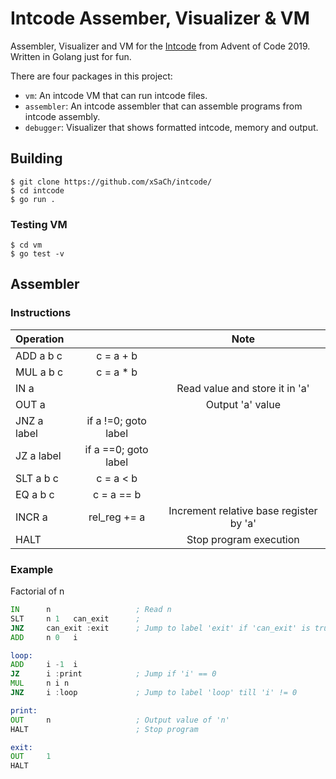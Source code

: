 # Intcode Assember, Visualizer & VM

Assembler, Visualizer and VM for the [Intcode](https://adventofcode.com/2019/day/9) from Advent of Code 2019.
Written in Golang just for fun.

There are four packages in this project:

- `vm`: An intcode VM that can run intcode files.
- `assembler`: An intcode assembler that can assemble programs from intcode assembly.
- `debugger`: Visualizer that shows formatted intcode, memory and output.

## Building

```
$ git clone https://github.com/xSaCh/intcode/
$ cd intcode
$ go run .
```
### Testing VM
```
$ cd vm
$ go test -v
```
## Assembler
### Instructions
| Operation  |   | Note  |
| :------------ | :------------: | :------------: |
| ADD a b c | c = a + b  |   |
| MUL a b c | c = a * b  |   |
| IN a |   | Read value and store it in 'a' |
| OUT a  |   | Output 'a' value  |
| JNZ  a label | if a !=0; goto label  |   |
| JZ  a label | if a ==0; goto label  |   |
| SLT a b c | c = a < b  |   |
|  EQ a b c | c = a == b  |   |
|  INCR a | rel_reg  += a  | Increment relative base register by 'a' |
|  HALT |   | Stop program execution |

### Example
Factorial of n
```asm
IN      n                   ; Read n
SLT     n 1   can_exit      ;
JNZ     can_exit :exit      ; Jump to label 'exit' if 'can_exit' is true
ADD     n 0   i 

loop:
ADD     i -1  i
JZ      i :print            ; Jump if 'i' == 0
MUL     n i n
JNZ     i :loop             ; Jump to label 'loop' till 'i' != 0

print:
OUT     n                   ; Output value of 'n'
HALT                        ; Stop program    

exit:
OUT     1
HALT
```
